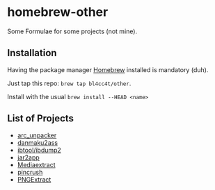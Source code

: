 homebrew-other
==============

Some Formulae for some projects (not mine).

Installation
------------

Having the package manager [Homebrew](https://brew.sh/) installed is mandatory (duh).

Just tap this repo: `brew tap bl4cc4t/other`.

Install with the usual `brew install --HEAD <name>`

List of Projects
---------------

- [arc_unpacker](https://github.com/vn-tools/arc_unpacker)
- [danmaku2ass](https://github.com/m13253/danmaku2ass)
- [ibtool/ibdump2](https://github.com/dkimitsa/ibtool/tree/advanced_ibdump)
- [jar2app](https://github.com/Jorl17/jar2app)
- [Mediaextract](http://panzi.github.com/mediaextract)
- [pincrush](https://github.com/DHowett/pincrush)
- [PNGExtract](https://github.com/jomo/PNGExtract)
